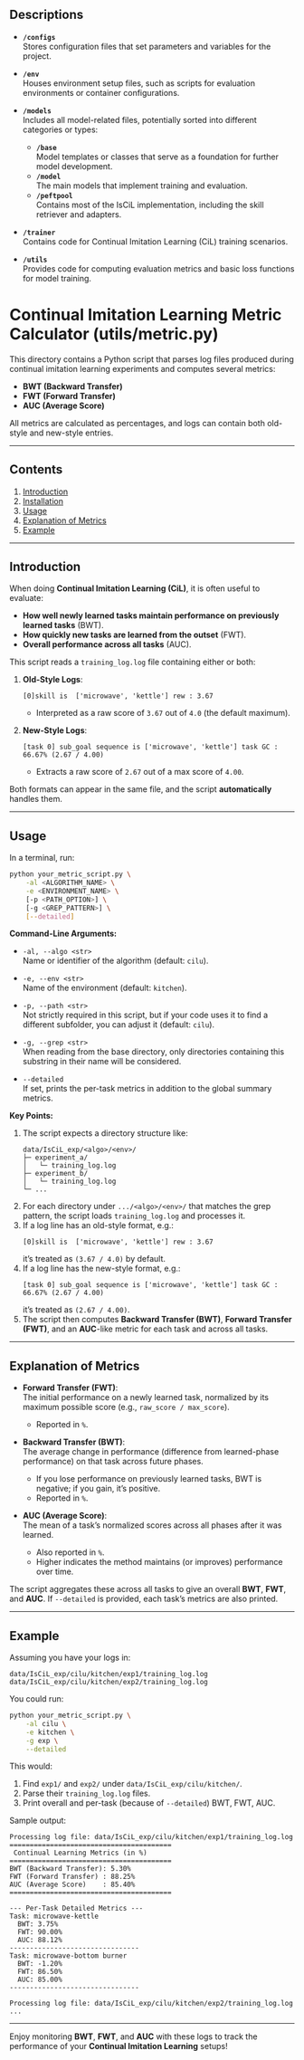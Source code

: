 ## Descriptions

- **`/configs`**  
  Stores configuration files that set parameters and variables for the project.

- **`/env`**  
  Houses environment setup files, such as scripts for evaluation environments or container configurations.

- **`/models`**  
  Includes all model-related files, potentially sorted into different categories or types:
  - **`/base`**  
    Model templates or classes that serve as a foundation for further model development.
  - **`/model`**  
    The main models that implement training and evaluation.
  - **`/peftpool`**  
    Contains most of the IsCiL implementation, including the skill retriever and adapters.

- **`/trainer`**  
  Contains code for Continual Imitation Learning (CiL) training scenarios.

- **`/utils`**  
  Provides code for computing evaluation metrics and basic loss functions for model training.



# Continual Imitation Learning Metric Calculator (utils/metric.py)

This directory contains a Python script that parses log files produced during continual imitation learning experiments and computes several metrics:

- **BWT (Backward Transfer)**  
- **FWT (Forward Transfer)**  
- **AUC (Average Score)**  

All metrics are calculated as percentages, and logs can contain both old-style and new-style entries.

---

## Contents

1. [Introduction](#introduction)  
2. [Installation](#installation)  
3. [Usage](#usage)  
4. [Explanation of Metrics](#explanation-of-metrics)  
5. [Example](#example)

---

## Introduction

When doing **Continual Imitation Learning (CiL)**, it is often useful to evaluate:

- **How well newly learned tasks maintain performance on previously learned tasks** (BWT).  
- **How quickly new tasks are learned from the outset** (FWT).  
- **Overall performance across all tasks** (AUC).

This script reads a `training_log.log` file containing either or both:

1. **Old-Style Logs**:  
   ```
   [0]skill is  ['microwave', 'kettle'] rew : 3.67
   ```
   - Interpreted as a raw score of `3.67` out of `4.0` (the default maximum).

2. **New-Style Logs**:  
   ```
   [task 0] sub_goal sequence is ['microwave', 'kettle'] task GC : 66.67% (2.67 / 4.00)
   ```
   - Extracts a raw score of `2.67` out of a max score of `4.00`.  

Both formats can appear in the same file, and the script **automatically** handles them.

---

## Usage

In a terminal, run:
```bash
python your_metric_script.py \
    -al <ALGORITHM_NAME> \
    -e <ENVIRONMENT_NAME> \
    [-p <PATH_OPTION>] \
    [-g <GREP_PATTERN>] \
    [--detailed]
```

**Command-Line Arguments:**

- `-al, --algo <str>`  
  Name or identifier of the algorithm (default: `cilu`).

- `-e, --env <str>`  
  Name of the environment (default: `kitchen`).

- `-p, --path <str>`  
  Not strictly required in this script, but if your code uses it to find a different subfolder, you can adjust it (default: `cilu`).

- `-g, --grep <str>`  
  When reading from the base directory, only directories containing this substring in their name will be considered.

- `--detailed`  
  If set, prints the per-task metrics in addition to the global summary metrics.

**Key Points:**

1. The script expects a directory structure like:
   ```
   data/IsCiL_exp/<algo>/<env>/
   ├─ experiment_a/
   │   └─ training_log.log
   ├─ experiment_b/
   │   └─ training_log.log
   └─ ...
   ```
2. For each directory under `.../<algo>/<env>/` that matches the grep pattern, the script loads `training_log.log` and processes it.
3. If a log line has an old-style format, e.g.:
   ```
   [0]skill is  ['microwave', 'kettle'] rew : 3.67
   ```
   it’s treated as `(3.67 / 4.0)` by default.
4. If a log line has the new-style format, e.g.:
   ```
   [task 0] sub_goal sequence is ['microwave', 'kettle'] task GC : 66.67% (2.67 / 4.00)
   ```
   it’s treated as `(2.67 / 4.00)`.
5. The script then computes **Backward Transfer (BWT)**, **Forward Transfer (FWT)**, and an **AUC**-like metric for each task and across all tasks.

---

## Explanation of Metrics

- **Forward Transfer (FWT)**:  
  The initial performance on a newly learned task, normalized by its maximum possible score (e.g., `raw_score / max_score`).  
  - Reported in `%`.

- **Backward Transfer (BWT)**:  
  The average change in performance (difference from learned-phase performance) on that task across future phases.  
  - If you lose performance on previously learned tasks, BWT is negative; if you gain, it’s positive.  
  - Reported in `%`.

- **AUC (Average Score)**:  
  The mean of a task’s normalized scores across all phases after it was learned.  
  - Also reported in `%`.  
  - Higher indicates the method maintains (or improves) performance over time.

The script aggregates these across all tasks to give an overall **BWT**, **FWT**, and **AUC**. If `--detailed` is provided, each task’s metrics are also printed.

---

## Example

Assuming you have your logs in:
```
data/IsCiL_exp/cilu/kitchen/exp1/training_log.log
data/IsCiL_exp/cilu/kitchen/exp2/training_log.log
```
You could run:
```bash
python your_metric_script.py \
    -al cilu \
    -e kitchen \
    -g exp \
    --detailed
```
This would:
1. Find `exp1/` and `exp2/` under `data/IsCiL_exp/cilu/kitchen/`.
2. Parse their `training_log.log` files.
3. Print overall and per-task (because of `--detailed`) BWT, FWT, AUC.

Sample output:
```
Processing log file: data/IsCiL_exp/cilu/kitchen/exp1/training_log.log
========================================
 Continual Learning Metrics (in %) 
========================================
BWT (Backward Transfer): 5.30%
FWT (Forward Transfer) : 88.25%
AUC (Average Score)    : 85.40%
========================================

--- Per-Task Detailed Metrics ---
Task: microwave-kettle
  BWT: 3.75%
  FWT: 90.00%
  AUC: 88.12%
--------------------------------
Task: microwave-bottom burner
  BWT: -1.20%
  FWT: 86.50%
  AUC: 85.00%
--------------------------------

Processing log file: data/IsCiL_exp/cilu/kitchen/exp2/training_log.log
...
```

---

Enjoy monitoring **BWT**, **FWT**, and **AUC** with these logs to track the performance of your **Continual Imitation Learning** setups!